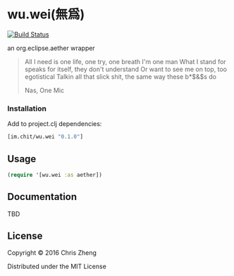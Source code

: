 # wu.wei(無爲)

[![Build Status](https://travis-ci.org/zcaudate/wu.wei.png?branch=master)](https://travis-ci.org/zcaudate/wu.wei)

an org.eclipse.aether wrapper

> All I need is one life, one try, one breath I'm one man
> What I stand for speaks for itself, they don't understand
> Or want to see me on top, too egotistical
> Talkin all that slick shit, the same way these b*$&$s do
>
> Nas, One Mic

### Installation

Add to project.clj dependencies:

```clojure
[im.chit/wu.wei "0.1.0"]
```

## Usage

```clojure
(require '[wu.wei :as aether])
```

## Documentation

TBD 

## License

Copyright © 2016 Chris Zheng

Distributed under the MIT License